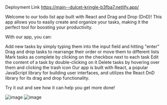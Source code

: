 Deployment Link https://main--dulcet-kringle-b3fba7.netlify.app/

Welcome to our todo list app built with React and Drag and Drop (DnD)! This app allows you to easily create and organize your tasks, making it the perfect tool for boosting your productivity.

With our app, you can:

Add new tasks by simply typing them into the input field and hitting "enter"
Drag and drop tasks to rearrange their order or move them to different lists
Mark tasks as complete by clicking on the checkbox next to each task
Edit the content of a task by double-clicking on it
Delete tasks by hovering over them and clicking the trash icon
Our app is built with React, a popular JavaScript library for building user interfaces, and utilizes the React DnD library for its drag and drop functionality.

Try it out and see how it can help you get more done!

![image](https://user-images.githubusercontent.com/95938949/208899852-ffb7d6c4-5c12-491e-8264-8a1d359531d2.png)
![image](https://user-images.githubusercontent.com/95938949/208899895-115be2ea-e4f9-4718-972e-2ea804da8a0c.png)



